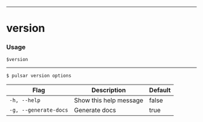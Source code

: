 ------------

# version

### Usage

`$version`

------------



```bdocs-tab:example_shell
$ pulsar version options
```

|Flag|Description|Default|
|---|---|---|
| `-h, --help` | Show this help message|false|
| `-g, --generate-docs` | Generate docs|true|

